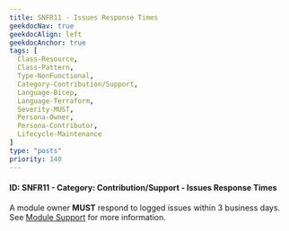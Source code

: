 ```yaml
---
title: SNFR11 - Issues Response Times
geekdocNav: true
geekdocAlign: left
geekdocAnchor: true
tags: [
  Class-Resource,
  Class-Pattern,
  Type-NonFunctional,
  Category-Contribution/Support,
  Language-Bicep,
  Language-Terraform,
  Severity-MUST,
  Persona-Owner,
  Persona-Contributor,
  Lifecycle-Maintenance
]
type: "posts"
priority: 140
---
```


#### ID: SNFR11 - Category: Contribution/Support - Issues Response Times

A module owner **MUST** respond to logged issues within 3 business days. See [Module Support](/Azure-Verified-Modules/help-support/module-support/) for more information.

